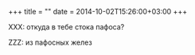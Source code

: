 +++
title = ""
date = 2014-10-02T15:26:00+03:00
+++

XXX: откуда в тебе стока пафоса?


ZZZ: из пафосных желез


